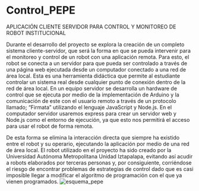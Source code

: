 # Control_PEPE
APLICACIÓN CLIENTE SERVIDOR PARA CONTROL Y  MONITOREO DE ROBOT INSTITUCIONAL


Durante el desarrollo del proyecto se explora la creación de un completo sistema cliente-servidor, que será la forma en que se pueda intervenir para el monitoreo y control de un robot con una aplicación remota.
Para esto, el robot se conecta a un servidor para que pueda ser controlado a través de una página web ejecutada desde un computador conectado a una red de área local.
Esta es una herramienta didáctica que permite al estudiante controlar un sistema real desde cualquier punto de conexión dentro de la red de área local.
En un equipo servidor se desarrolla un hardware de control que se ejecuta por medio de la implementación de Arduino y la comunicación de este con el usuario remoto a través de un protocolo llamado; “Firmata” utilizando el lenguaje JavaScript y Node.js. En el computador servidor usaremos express para crear un servidor web y Node.js como el entorno de ejecución, ya que esto nos permitirá el acceso para usar el robot de forma remota.

De esta forma se elimina la interacción directa que siempre ha existido entre el robot y su operario, ejecutando la aplicación por medio de una red de área local.
El robot utilizado en el proyecto ha sido creado por la Universidad Autónoma Metropolitana Unidad Iztapalapa, evitando así acudir a robots elaborados por terceras personas y, por consiguiente, corriéndose el riesgo de encontrar problemas de estrategias de control dado que es casi imposible llegar a modificar el algoritmo de programación con el que ya vienen programados.
![esquema_pepe](https://github.com/Navarrete00/Control_PEPE/assets/102823367/41f2abb4-b594-4299-80ff-8784e8821f37)
